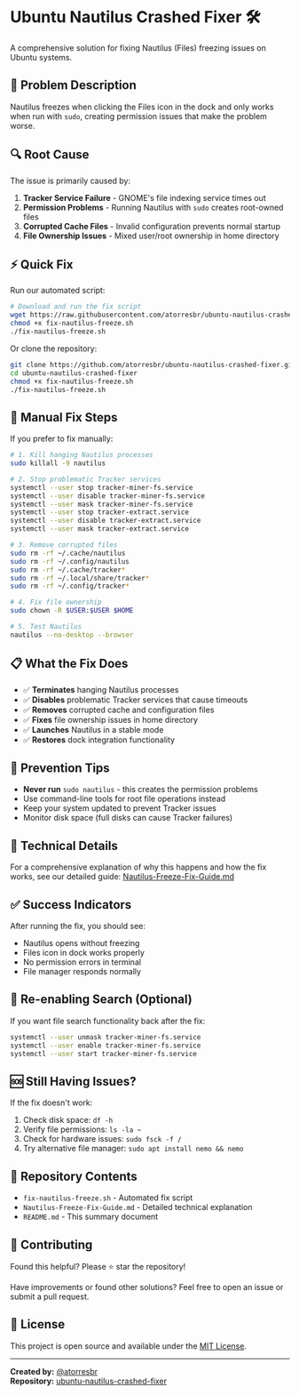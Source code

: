 # Ubuntu Nautilus Crashed Fixer 🛠️

A comprehensive solution for fixing Nautilus (Files) freezing issues on Ubuntu systems.

## 🚨 Problem Description

Nautilus freezes when clicking the Files icon in the dock and only works when run with `sudo`, creating permission issues that make the problem worse.

## 🔍 Root Cause

The issue is primarily caused by:

1. **Tracker Service Failure** - GNOME's file indexing service times out
2. **Permission Problems** - Running Nautilus with `sudo` creates root-owned files
3. **Corrupted Cache Files** - Invalid configuration prevents normal startup
4. **File Ownership Issues** - Mixed user/root ownership in home directory

## ⚡ Quick Fix

Run our automated script:

```bash
# Download and run the fix script
wget https://raw.githubusercontent.com/atorresbr/ubuntu-nautilus-crashed-fixer/main/fix-nautilus-freeze.sh
chmod +x fix-nautilus-freeze.sh
./fix-nautilus-freeze.sh
```

Or clone the repository:

```bash
git clone https://github.com/atorresbr/ubuntu-nautilus-crashed-fixer.git
cd ubuntu-nautilus-crashed-fixer
chmod +x fix-nautilus-freeze.sh
./fix-nautilus-freeze.sh
```

## 🔧 Manual Fix Steps

If you prefer to fix manually:

```bash
# 1. Kill hanging Nautilus processes
sudo killall -9 nautilus

# 2. Stop problematic Tracker services
systemctl --user stop tracker-miner-fs.service
systemctl --user disable tracker-miner-fs.service
systemctl --user mask tracker-miner-fs.service
systemctl --user stop tracker-extract.service
systemctl --user disable tracker-extract.service
systemctl --user mask tracker-extract.service

# 3. Remove corrupted files
sudo rm -rf ~/.cache/nautilus
sudo rm -rf ~/.config/nautilus
sudo rm -rf ~/.cache/tracker*
sudo rm -rf ~/.local/share/tracker*
sudo rm -rf ~/.config/tracker*

# 4. Fix file ownership
sudo chown -R $USER:$USER $HOME

# 5. Test Nautilus
nautilus --no-desktop --browser
```

## 📋 What the Fix Does

- ✅ **Terminates** hanging Nautilus processes
- ✅ **Disables** problematic Tracker services that cause timeouts
- ✅ **Removes** corrupted cache and configuration files
- ✅ **Fixes** file ownership issues in home directory
- ✅ **Launches** Nautilus in a stable mode
- ✅ **Restores** dock integration functionality

## 🚫 Prevention Tips

- **Never run** `sudo nautilus` - this creates the permission problems
- Use command-line tools for root file operations instead
- Keep your system updated to prevent Tracker issues
- Monitor disk space (full disks can cause Tracker failures)

## 📖 Technical Details

For a comprehensive explanation of why this happens and how the fix works, see our detailed guide:
[Nautilus-Freeze-Fix-Guide.md](Nautilus-Freeze-Fix-Guide.md)

## ✅ Success Indicators

After running the fix, you should see:
- Nautilus opens without freezing
- Files icon in dock works properly
- No permission errors in terminal
- File manager responds normally

## 🔄 Re-enabling Search (Optional)

If you want file search functionality back after the fix:

```bash
systemctl --user unmask tracker-miner-fs.service
systemctl --user enable tracker-miner-fs.service
systemctl --user start tracker-miner-fs.service
```

## 🆘 Still Having Issues?

If the fix doesn't work:

1. Check disk space: `df -h`
2. Verify file permissions: `ls -la ~`
3. Check for hardware issues: `sudo fsck -f /`
4. Try alternative file manager: `sudo apt install nemo && nemo`

## 📁 Repository Contents

- `fix-nautilus-freeze.sh` - Automated fix script
- `Nautilus-Freeze-Fix-Guide.md` - Detailed technical explanation
- `README.md` - This summary document

## 🤝 Contributing

Found this helpful? Please ⭐ star the repository!

Have improvements or found other solutions? Feel free to open an issue or submit a pull request.

## 📜 License

This project is open source and available under the [MIT License](LICENSE).

---

**Created by:** [@atorresbr](https://github.com/atorresbr)  
**Repository:** [ubuntu-nautilus-crashed-fixer](https://github.com/atorresbr/ubuntu-nautilus-crashed-fixer)
